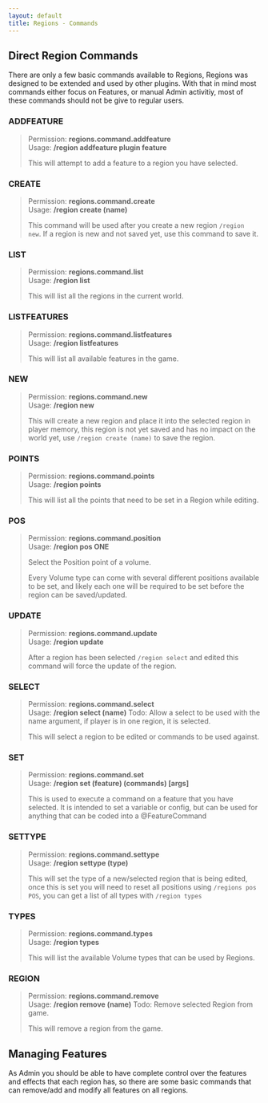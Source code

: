 ```yaml
---
layout: default
title: Regions - Commands
---
```


## Direct Region Commands
There are only a few basic commands available to Regions, Regions was designed to be extended and used by other plugins. With that in mind most commands either focus on Features, or manual Admin activitiy, most of these commands should not be give to regular users.

### ADDFEATURE
> Permission: **regions.command.addfeature** <br />
> Usage: **/region addfeature plugin feature**
>
> This will attempt to add a feature to a region you have selected.

### CREATE
> Permission: **regions.command.create** <br />
> Usage: **/region create (name)**
>
> This command will be used after you create a new region `/region new`. If a region is new and not saved yet, use this command to save it.

### LIST
> Permission: **regions.command.list** <br />
> Usage: **/region list**
>
> This will list all the regions in the current world.

### LISTFEATURES
> Permission: **regions.command.listfeatures** <br />
> Usage: **/region listfeatures**
>
> This will list all available features in the game.

### NEW
> Permission: **regions.command.new** <br />
> Usage: **/region new**
>
> This will create a new region and place it into the selected region in player memory, this region is not yet saved and has no impact on the world yet, use `/region create (name)` to save the region.

### POINTS
> Permission: **regions.command.points** <br />
> Usage: **/region points**
>
> This will list all the points that need to be set in a Region while editing.

### POS
> Permission: **regions.command.position** <br />
> Usage: **/region pos ONE**
>
> Select the Position point of a volume.
>
> Every Volume type can come with several different positions available to be set, and likely each one will be required to be set before the region can be saved/updated.

### UPDATE
> Permission: **regions.command.update** <br />
> Usage: **/region update**
>
> After a region has been selected `/region select` and edited this command will force the update of the region.

### SELECT
> Permission: **regions.command.select** <br />
> Usage: **/region select (name)**
> Todo: Allow a select to be used with the name argument, if player is in one region, it is selected.
>
> This will select a region to be edited or commands to be used against.

### SET
> Permission: **regions.command.set** <br />
> Usage: **/region set (feature) (commands) [args]**
>
> This is used to execute a command on a feature that you have selected. It is intended to set a variable or config, but can be used for anything that can be coded into a @FeatureCommand

### SETTYPE
> Permission: **regions.command.settype** <br />
> Usage: **/region settype (type)**
>
> This will set the type of a new/selected region that is being edited, once this is set you will need to reset all positions using `/regions pos POS`, you can get a list of all types with `/region types`

### TYPES
> Permission: **regions.command.types** <br />
> Usage: **/region types**
>
> This will list the available Volume types that can be used by Regions.

### REGION
> Permission: **regions.command.remove** <br />
> Usage: **/region remove (name)**
> Todo: Remove selected Region from game.
>
> This will remove a region from the game.

## Managing Features

As Admin you should be able to have complete control over the features and effects that each region has, so there are some basic commands that can remove/add and modify all features on all regions.
